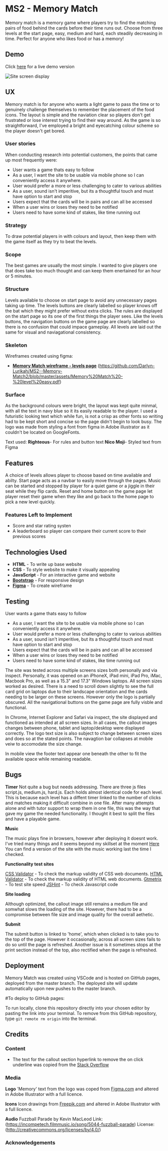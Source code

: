 # MS2 - Memory Match

Memory match is a memory game where players try to find the matching pairs of food behind the cards before their time runs out. Choose from three levels at the start page, easy, medium and hard, each steadily decreasing in time. Perfect for anyone who likes food or has a memory!  


## Demo

Click [here](https://darlyn-lurikah.github.io/MS2--Memory-Match2/) for a live demo version

![Site screen display](https://github.com/Darlyn-Lurikah/MS2--Memory-Match2/blob/master/assets/Memory%20match%20screens%20screenshot.png)



## UX

Memory match is for anyone who wants a light game to pass the time or to genuinely challenge themselves to remember the placement of the food icons. The layout is simple and the naviation clear so players don't get frustrated or lose interest trying to find their way around. As the game is so straightforward, I've employed a bright and eyecatching colour scheme so the player doesn't get bored.  

### User stories 

When conducting research into potential customers, the points that came up most frequently were:
- User wants a game thats easy to follow  
- As a user, I want the site to be usable via mobile phone so I can conveniently access it anywhere. 
- User would prefer a more or less challenging to cater to various abilities 
- As a user, sound isn't imperitive, but its a thoughtful touch and must have option to start and stop
- Users expect that the cards will be in pairs and can all be accessed
- When a user wins or loses they need to be notified 
- Users need to have some kind of stakes, like time running out 

### Strategy
To draw potential players in with colours and layout, then keep them with the game itself as they try to beat the levels.

### Scope 
The best games are usually the most simple. I wanted to give players one that does take too much thought and can keep them enertained for an hour or 5 minutes.

### Structure 
Levels available to choose on start page to avoid any unnecessary pages taking up time. The levels buttons are clearly labelled so player knows off the bat which they might prefer without extra clicks. The rules are displayed on the start page so its one of the first things the player sees. Like the levels buttons, the navigation buttons on the game page are clearly labelled so there is no confusion that could impace gameplay. All levels are laid out the same for visual and naviagational consistency. 

### Skeleton
Wireframes created using figma:
- [**Memory Match wireframe - levels page**](https://github.com/Darlyn-Lurikah/MS2--Memory-Match2/blob/master/assets/Memory%20Match%20level%20page.pdf) 
(https://github.com/Darlyn-Lurikah/MS2--Memory-Match2/blob/master/assets/Memory%20Match%20-%20level%20easy.pdf)

### Surface
As the background colours were bright, the layout was kept quite minmal, with all the text in navy blue so it its easily readable to the player. I used a futuristic looking text which while fun, is not a crisp as other fonts so writing had to be kept short and concise so the page didn't begin to look busy. The logo was made from styling a font from figma in Adobe illustrator as it couldn't be located on GoogleFonts. 

Text used: 
**Righteous**- For rules and button text 
**Nico Moji**- Styled text from Figma

## Features

A choice of levels allows player to choose based on time available and abilty. Start page acts as a navbar to easily move through the pages. Music can be started and stopped by player for a quiet game or a jiggle in their seat while they flip cards. Reset and home button on the game page let player reset their game when they like and go back to the home page to pick a new level quickly. 
 
### Features Left to Implement

- Score and star rating systen  
- A leaderboard so player can compare their current score to their previous scores  



## Technologies Used

- **HTML** - To write up base website
- **CSS** - To style website to make it visually appealing
- **JavaScript** - For an interactive game and website 
- **[Bootstrap](https://getbootstrap.com/)** - For responsive design  
- **[Figma](https://www.figma.com/)** - To create wireframe



## Testing

User wants a game thats easy to follow  
- As a user, I want the site to be usable via mobile phone so I can conveniently access it anywhere. 
- User would prefer a more or less challenging to cater to various abilities 
- As a user, sound isn't imperitive, but its a thoughtful touch and must have option to start and stop
- Users expect that the cards will be in pairs and can all be accessed
- When a user wins or loses they need to be notified 
- Users need to have some kind of stakes, like time running out 

The site was tested across multiple screens sizes both personally and via inspect. Personally, it was opened on an iPhoneX, iPad mini, iPad Pro, iMac, Macbook Pro, as well as a 15.3" and 17.3" Windows laptops. All screen sizes worked as desired. There is a need to scroll down slightly to see the full card grid on laptops due to their landscape  orientation and the cards needing to be larger on these screens. However only the logo is partially obscured. All the navigational buttons on the game page are fully visble and functional.

In Chrome, Internet Explorer and Safari via inspect, the site displayed and functioned as intended at all screen sizes. In all cases, the callout images changes between phone, tablet and laptop/desktop were displayed correctly. The logo text size is also subject to change between screen sizes and does so at the stated points. The navagtion bar collapses at mobile veiw to accomodate the size change. 

In mobile view the footer text appear one beneath the other to fit the available space while remaining readable.



## Bugs

**Timer**
Not quite a bug but needs addressing. There are three js files script.js, medium.js, hard.js. Each holds almost identical code for each level. This is because each level has a diffent timer linked to the number of clicks and matches making it difficult combine in one file. After many attempts alone and with tutor support to wrap them in one file, this was the way that gave my game the needed functionality. I thought it best to split the files and have a playable game.  

**Music**

The music plays fine in browsers, however after deploying it doesnt work. I've tried many things and it seems beyond my skillset at the moment 
[Here](http://127.0.0.1:5502/easy.html) You can find a version of the site with the music working last the time I checked. 

**Functionality test sites**

[CSS Validator](https://jigsaw.w3.org/css-validator/) - To check the markup validity of CSS web documents.
[HTML Validator](https://validator.w3.org/) - To check the markup validity of HTML web documents.
[Gtmetrix](https://gtmetrix.com/) - To test site speed 
[JSHint](https://jshint.com/) - To check Javascript code 


**Site loading**

Although optimized, the callout image still remains a medium file and somwhat slows the loading of the site. However, there had to be a compromise between file size and image quality for the overall aethetic. 

**Submit**

The submit button is linked to 'home', which when clicked is to take you to the top of the page. However it occasionally, across all screen sizes fails to do so until the page is refreshed. Another issue is it sometimes stops at the print section instead of the top, also rectified when the page is refreshed. 



## Deployment

Memory Match was created using VSCode and is hosted on GitHub pages, deployed from the master branch. The deployed site will update automatically upon new pushes to the master branch.

#To deploy to GitHub pages:


To run locally, clone this repository directly into your chosen editor by pasting the link into your terminal. To remove from this GitHub repository, type ```git remote rm origin``` into the terminal.



## Credits

### Content

- The text for the callout section hyperlink to remove the on click underline was copied from the [Stack Overflow](https://stackoverflow.com/questions/27989672/why-is-link-underline-appearing-after-clicking-the-link)

### Media

**Logo**
'Memory' text from the logo was coped from [Figma.com](https://www.figma.com/files/recent) and altered in Adobe Illustrator with a full licence.

**Icons**
Icon drawings from [Freepik.com](https://www.freepik.com/free-vector/background-with-fast-food_2528397.htm#page=3&query=fast+food&position=22) and altered in Adobe Illustrator with a full licence.

**Audio**
Fuzzball Parade by Kevin MacLeod
Link: (https://incompetech.filmmusic.io/song/5044-fuzzball-parade)
License: (http://creativecommons.org/licenses/by/4.0/)


### Acknowledgements

  

